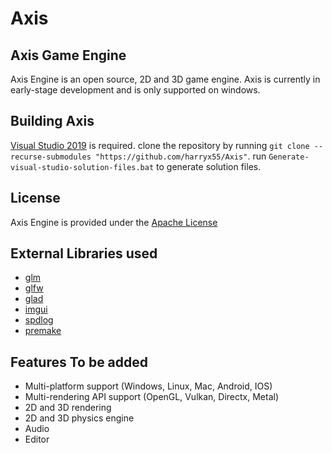 # Axis
## Axis Game Engine
Axis Engine is an open source, 2D and 3D game engine. Axis is
currently in early-stage development and is only supported
on windows.

## Building Axis
[Visual Studio 2019](https://www.visualstudio.com/downloads/) is required.
clone the repository by running `git clone --recurse-submodules "https://github.com/harryx55/Axis"`.
run `Generate-visual-studio-solution-files.bat` to generate solution files.

## License
Axis Engine is provided under the [Apache License](LICENSE.md)

## External Libraries used
* [glm](https://github.com/g-truc/glm)
* [glfw](https://github.com/glfw/glfw)
* [glad](https://glad.dav1d.de/)
* [imgui](https://github.com/ocornut/imgui)
* [spdlog](https://github.com/gabime/spdlog)
* [premake](https://github.com/premake/premake-core)

## Features To be added
- Multi-platform support (Windows, Linux, Mac, Android, IOS)
- Multi-rendering API support (OpenGL, Vulkan, Directx, Metal)
- 2D and 3D rendering
- 2D and 3D physics engine
- Audio
- Editor






